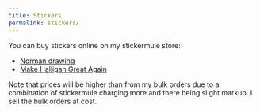 ```yaml
---
title: Stickers
permalink: stickers/
---
```


You can buy stickers online on my stickermule store:

* [Norman drawing](https://www.stickermule.com/marketplace/11532-norman)
* [Make Halligan Great Again](https://www.stickermule.com/marketplace/15895-make-halligan-great-again)

Note that prices will be higher than from my bulk orders due to a combination
of stickermule charging more and there being slight markup. I sell the bulk
orders at cost.

